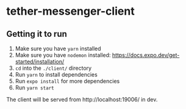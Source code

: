 # tether-messenger-client

## Getting it to run

1. Make sure you have `yarn` installed
2. Make sure you have `nodemon` installed: https://docs.expo.dev/get-started/installation/
3. `cd` into the `./client/` directory
4. Run `yarn` to install dependencies
5. Run `expo install` for more dependencies
6. Run `yarn start`

The client will be served from http://localhost:19006/ in dev.
